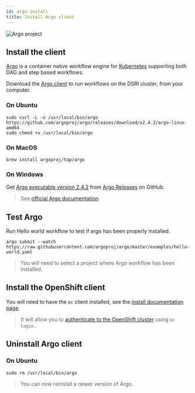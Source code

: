 ```yaml
---
id: argo-install
title: Install Argo client
---
```


![Argo project](/dsri-documentation/img/argo-logo.png)

## Install the client

[Argo](https://argoproj.github.io/argo/) is a container native workflow engine for [Kubernetes](https://kubernetes.io/) supporting both DAG and step based workflows.

Download the [Argo client](https://github.com/argoproj/argo/blob/master/demo.md#1-download-argo) to run workflows on the DSRI cluster, from your computer.

### On Ubuntu

```shell
sudo curl -L -o /usr/local/bin/argo https://github.com/argoproj/argo/releases/download/v2.4.2/argo-linux-amd64
sudo chmod +x /usr/local/bin/argo
```

### On MacOS

```shell
brew install argoproj/tap/argo
```

### On Windows

Get [Argo executable version 2.4.2](https://github.com/argoproj/argo/releases/download/v2.4.2/argo-windows-amd64) from [Argo Releases](https://github.com/argoproj/argo/releases) on GitHub.

> See [official Argo documentation](https://argoproj.github.io/docs/argo/demo.html#1-download-argo).

## Test Argo

Run Hello world workflow to test if argo has been properly installed.

```shell
argo submit --watch https://raw.githubusercontent.com/argoproj/argo/master/examples/hello-world.yaml
```

> You will need to select a project where Argo workflow has been installed.

## Install the OpenShift client

You will need to have the `oc` client installed, see the [install documentation page](/dsri-documentation/docs/openshift-install).

> It will allow you to [authenticate to the OpenShift cluster](/dsri-documentation/docs/openshift-login) using `oc login` .

## Uninstall Argo client

### On Ubuntu

```shell
sudo rm /usr/local/bin/argo
```

> You can now reinstall a newer version of Argo.
